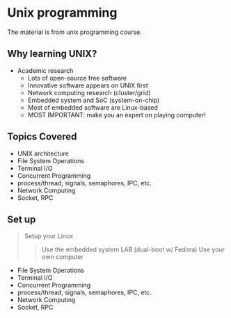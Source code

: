 # Unix programming
 The material is from unix programming course.

## Why learning UNIX?
 + Academic research
    + Lots of open-source free software
    + Innovative software appears on UNIX first
    + Network computing research (cluster/grid)
    + Embedded system and SoC (system-on-chip)
    + Most of embedded software are Linux-based
    + MOST IMPORTANT: make you an expert on playing computer!



## Topics Covered

+ UNIX architecture
+ File System Operations
+ Terminal I/O
+ Concurrent Programming
+ process/thread, signals, semaphores, IPC, etc.
+ Network Computing
+ Socket, RPC

## Set up

> Setup your Linux
>> Use the embedded system LAB (dual-boot w/ Fedora)
>> Use your own computer


+ File System Operations
+ Terminal I/O
+ Concurrent Programming
+ process/thread, signals, semaphores, IPC, etc.
+ Network Computing
+ Socket, RPC

